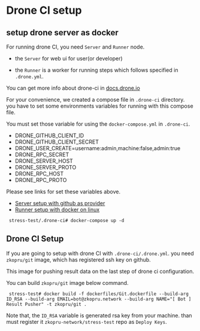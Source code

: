 # Drone CI setup

## setup drone server as docker

For running drone CI, you need `Server` and `Runner` node.

- the `Server` for web ui for user(or developer)

- the `Runner` is a worker for running steps which follows specified in `.drone.yml`.

You can get more info about drone-ci in [docs.drone.io](https://docs.drone.io/)

For your convenience, we created a compose file in `.drone-ci` directory. you have to set some environments variables for running with this compose file.

You must set those variable for using the `docker-compose.yml` in `.drone-ci`.

- DRONE_GITHUB_CLIENT_ID
- DRONE_GITHUB_CLIENT_SECRET
- DRONE_USER_CREATE=username:admin,machine:false,admin:true
- DRONE_RPC_SECRET
- DRONE_SERVER_HOST
- DRONE_SERVER_PROTO
- DRONE_RPC_HOST
- DRONE_RPC_PROTO

Please see links for set these variables above.

- [Server setup with github as provider](https://docs.drone.io/server/provider/github/)
- [Runner setup with docker on linux](https://docs.drone.io/runner/docker/installation/linux/)

```shell
 stress-test/.drone-ci# docker-compose up -d
```

## Drone CI Setup

If you are going to setup with drone CI with `.drone-ci/.drone.yml`. you need `zkopru/git` image, which has registered ssh key on github.

This image for pushing result data on the last step of drone ci configuration.

You can build `zkopru/git` image below command.

```shell
 stress-test# docker build -f dockerfiles/Git.dockerfile --build-arg ID_RSA --build-arg EMAIL=bot@zkopru.network --build-arg NAME="[ Bot ] Result Pusher" -t zkopru/git .
```

Note that, the `ID_RSA` variable is generated rsa key from your machine. than must register it `zkopru-network/stress-test` repo as `Deploy Keys`.
